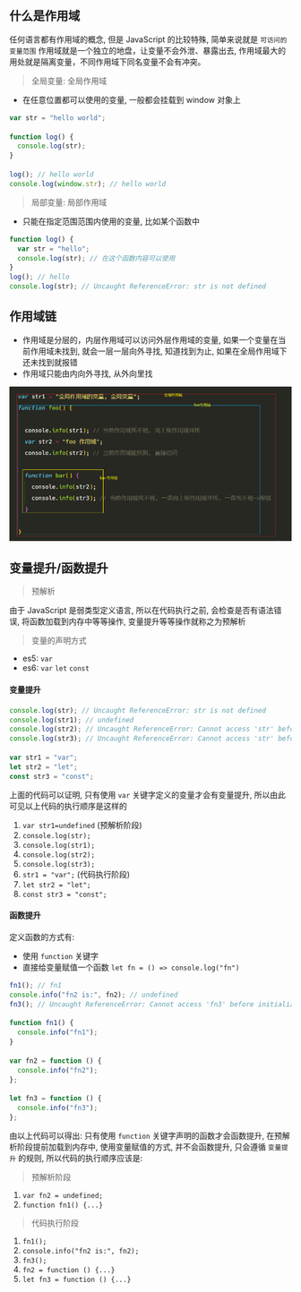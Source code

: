 ## 什么是作用域

任何语言都有作用域的概念, 但是 JavaScript 的比较特殊, 简单来说就是 `可访问的变量范围`
作用域就是一个独立的地盘，让变量不会外泄、暴露出去,
作用域最大的用处就是隔离变量，不同作用域下同名变量不会有冲突。

> 全局变量: 全局作用域

- 在任意位置都可以使用的变量, 一般都会挂载到 window 对象上

```js
var str = "hello world";

function log() {
  console.log(str);
}

log(); // hello world
console.log(window.str); // hello world
```

> 局部变量: 局部作用域

- 只能在指定范围范围内使用的变量, 比如某个函数中

```js
function log() {
  var str = "hello";
  console.log(str); // 在这个函数内容可以使用
}
log(); // hello
console.log(str); // Uncaught ReferenceError: str is not defined
```

## 作用域链

- 作用域是分层的，内层作用域可以访问外层作用域的变量, 如果一个变量在当前作用域未找到, 就会一层一层向外寻找, 知道找到为止, 如果在全局作用域下还未找到就报错
- 作用域只能由内向外寻找, 从外向里找

![scope-chain](./images/scope-chain.png)

## 变量提升/函数提升

> 预解析

由于 JavaScript 是弱类型定义语言, 所以在代码执行之前, 会检查是否有语法错误, 将函数加载到内存中等等操作, 变量提升等等操作就称之为预解析

> 变量的声明方式

- es5: `var`
- es6: `var` `let` `const`

#### 变量提升

```js
console.log(str); // Uncaught ReferenceError: str is not defined
console.log(str1); // undefined
console.log(str2); // Uncaught ReferenceError: Cannot access 'str' before initialization
console.log(str3); // Uncaught ReferenceError: Cannot access 'str' before initialization

var str1 = "var";
let str2 = "let";
const str3 = "const";
```

上面的代码可以证明, 只有使用 `var` 关键字定义的变量才会有变量提升, 所以由此可见以上代码的执行顺序是这样的

1. `var str1=undefined` (预解析阶段)
2. `console.log(str);`
3. `console.log(str1);`
4. `console.log(str2);`
5. `console.log(str3);`
6. `str1 = "var";` (代码执行阶段)
7. `let str2 = "let";`
8. `const str3 = "const";`

#### 函数提升

定义函数的方式有:

- 使用 `function` 关键字
- 直接给变量赋值一个函数 `let fn = () => console.log("fn")`

```js
fn1(); // fn1
console.info("fn2 is:", fn2); // undefined
fn3(); // Uncaught ReferenceError: Cannot access 'fn3' before initialization

function fn1() {
  console.info("fn1");
}

var fn2 = function () {
  console.info("fn2");
};

let fn3 = function () {
  console.info("fn3");
};
```

由以上代码可以得出: 只有使用 `function` 关键字声明的函数才会函数提升, 在预解析阶段提前加载到内存中, 使用变量赋值的方式, 并不会函数提升, 只会遵循 `变量提升` 的规则, 所以代码的执行顺序应该是:

> 预解析阶段

1. `var fn2 = undefined;`
2. `function fn1() {...}`

> 代码执行阶段

1. `fn1();`
2. `console.info("fn2 is:", fn2);`
3. `fn3();`
4. `fn2 = function () {...}`
5. `let fn3 = function () {...}`
